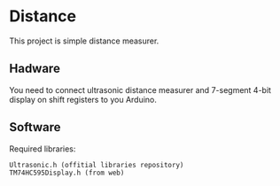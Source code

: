 # Distance
This project is simple distance measurer.
## Hadware
You need to connect ultrasonic distance measurer and 7-segment 4-bit display on shift registers to you Arduino.
## Software
Required libraries:
```
Ultrasonic.h (offitial libraries repository)
TM74HC595Display.h (from web)
```
